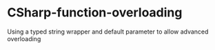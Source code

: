 # CSharp-function-overloading
Using a typed string wrapper and default parameter to allow advanced overloading
